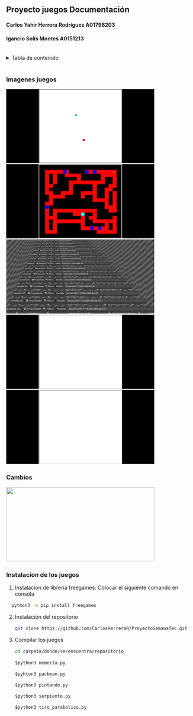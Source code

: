 <div id="top"></div>

<h2>Proyecto juegos Documentación</h2>

<h4>Carlos Yahir Herrera Rodríguez A01798203</h4>
<h4>Igancio Solís Montes A0151213</h4>

<br />

<details>
  <summary>Tabla de contenido</summary>
  <ol>
    <li>
      <a href="#imagenes-juegos">Imagenes juegos</a>
    </li>
     <li>
      <a href="#cambios">Cambios realizados</a>
     </li>
      <li>
      <a href="#instalacion-de-los-juegos">Instalación de los juegos</a>
      </li>
   
  </ol>
</details>

<br />

### Imagenes juegos
<img src="img/serpiente.gif" width="400" height="200">
<img src="img/packman.gif" width="400" height="200">
<img src="img/memoria.gif" width="400" height="200">
<img src="img/parabolico.gif" width="400" height="200">
<img src="img/pintando.gif" width="400" height="200">

<br />

### Cambios

<img src="img/video.mp4" width="400" height="200">

### Instalacion de los juegos
1. Instalación de librería freegames:
Colocar el siguiente comando en consola
  ```sh
    python3 -m pip install freegames
  ```
2. Instalación del repositorio
   ```sh
   git clone https://github.com/CarlosHerreraR/ProyectoSemanaTec.git
   ```
3. Compilar los juegos
   ```sh
   cd carpeta/donde/se/encuentra/repositorio
   ```
   ```
   $python3 memoria.py
   ```
   ```
   $pyhton3 packman.py
   ```
   ```
   $python3 pintando.py
   ```
   ```
   $python3 serpiente.py
   ```
   ```
   $python3 tiro_parabolico.py
   ```
  

  
